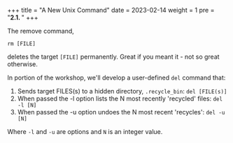 +++
title = "A New Unix Command"
date = 2023-02-14
weight = 1 
pre = "<b>2.1. </b>"
+++

The remove command, 

    rm [FILE]

deletes the target `[FILE]` permanently. Great if you meant it - not so great otherwise.

In portion of the workshop, we'll develop a user-defined `del` command that:

1. Sends target FILES(s) to a hidden directory, `.recycle_bin`: `del [FILE(s)]`
2. When passed the -l option lists the N most recently 'recycled' files: `del -l [N]`
3. When passed the -u option undoes the N most recent 'recycles': `del -u [N]`

Where `-l` and `-u` are options and `N` is an integer value.

